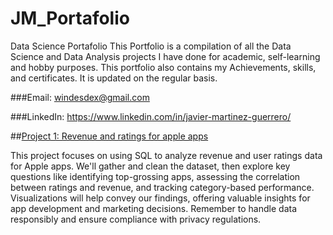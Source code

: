 # JM_Portafolio
Data Science Portafolio
This Portfolio is a compilation of all the Data Science and Data Analysis projects I have done for academic, self-learning and hobby purposes. This portfolio also contains my Achievements, skills, and certificates. It is updated on the regular basis.

###Email: windesdex@gmail.com

###LinkedIn: https://www.linkedin.com/in/javier-martinez-guerrero/


##[Project 1: Revenue and ratings for apple apps]() 

This project focuses on using SQL to analyze revenue and user ratings data for Apple apps. We'll gather and clean the dataset, then explore key questions like identifying top-grossing apps, assessing the correlation between ratings and revenue, and tracking category-based performance. Visualizations will help convey our findings, offering valuable insights for app development and marketing decisions. Remember to handle data responsibly and ensure compliance with privacy regulations.
